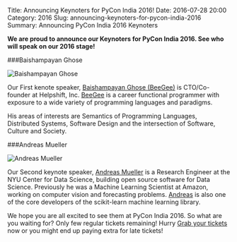 Title: Announcing Keynoters for PyCon India 2016!
Date: 2016-07-28 20:00
Category: 2016
Slug: announcing-keynoters-for-pycon-india-2016
Summary: Announcing PyCon India 2016 Keynoters


**We are proud to announce our Keynoters for PyCon India 2016. See who will speak on our 2016 stage!**

###Baishampayan  Ghose


![Baishampayan Ghose](https://github.com/pythonindia/inpycon-blog/blob/master/themes/inpycon2016/static/images/bghose.jpg)


Our First kenote speaker, [Baishampayan Ghose (BeeGee)](https://github.com/ghoseb) is CTO/Co-founder at Helpshift, Inc. [BeeGee](https://github.com/ghoseb) is a
career functional programmer with exposure to a wide variety of programming languages and paradigms.

His areas of interests are Semantics of Programming Languages, Distributed Systems, Software Design and
the intersection of Software, Culture and Society.

###Andreas Mueller

![Andreas Mueller](https://github.com/pythonindia/inpycon-blog/blob/master/themes/inpycon2016/static/images/amueller.jpg)

Our Second keynote speaker, [Andreas Mueller]( https://twitter.com/amuellerml)
is a Research Engineer at the NYU Center for Data Science, building open source
software for Data Science. Previously he was a Machine Learning Scientist at
Amazon, working on computer vision and forecasting problems.
[Andreas](https://twitter.com/amullerml) is also one of the core developers of the scikit-learn machine learning library.



We hope you are all excited to see them at PyCon India 2016. So what are you
waiting for? Only few regular tickets remaining! Hurry [Grab your tickets](https://in.explara.com/e/pycon-india-2016) now or
you might end up paying extra for late tickets!

